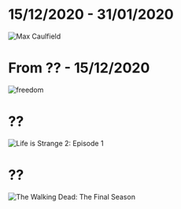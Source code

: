 # 15/12/2020 - 31/01/2020

![Max Caulfield](https://user-images.githubusercontent.com/24681191/102158283-2dd4cc00-3e92-11eb-9d32-5f26d87e93c3.jpg)
# From ?? - 15/12/2020

![freedom](https://user-images.githubusercontent.com/24681191/97119403-10507500-1721-11eb-81e6-b1593d6fd156.jpg)

# ??

![Life is Strange 2: Episode 1](https://user-images.githubusercontent.com/24681191/94193734-62e80880-feb9-11ea-934d-39f49f1134cb.jpg)

# ??

![The Walking Dead: The Final Season](https://user-images.githubusercontent.com/24681191/87074636-d158eb00-c227-11ea-9c5e-066567ba7a33.jpg)
